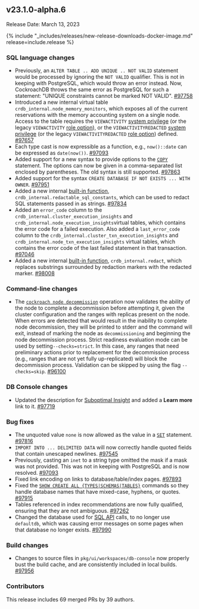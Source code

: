 ## v23.1.0-alpha.6

Release Date: March 13, 2023

{% include "_includes/releases/new-release-downloads-docker-image.md" release=include.release %}

<h3 id="v23-1-0-alpha-6-sql-language-changes">SQL language changes</h3>

- Previously, an `ALTER TABLE .. ADD UNIQUE .. NOT VALID` statement would be processed by ignoring the `NOT VALID` qualifier. This is not in keeping with PostgreSQL, which would throw an error instead. Now, CockroachDB throws the same error as PostgreSQL for such a statement: "UNIQUE constraints cannot be marked NOT VALID". [#97758][#97758]
- Introduced a new internal virtual table `crdb_internal.node_memory_monitors`, which exposes all of the current reservations with the memory accounting system on a single node. Access to the table requires the `VIEWACTIVITY` [system privilege](https://www.cockroachlabs.com/docs/v23.1/security-reference/authorization#supported-privileges) (or the legacy `VIEWACTIVITY` [role option](https://www.cockroachlabs.com/docs/v23.1/security-reference/authorization#role-options)), or the `VIEWACTIVITYREDACTED` [system privilege](https://www.cockroachlabs.com/docs/v23.1/security-reference/authorization#supported-privileges) (or the legacy `VIEWACTIVITYREDACTED` [role option](https://www.cockroachlabs.com/docs/v23.1/security-reference/authorization#role-options)) defined. [#97657][#97657]
- Each type cast is now expressible as a function, e.g., `now()::date` can be expressed as `date(now())`. [#97093][#97093]
- Added support for a new syntax to provide options to the [`COPY`](/docs/v23.1/copy-from.md) statement. The options can now be given in a comma-separated list enclosed by parentheses. The old syntax is still supported. [#97863][#97863]
- Added support for the syntax `CREATE DATABASE IF NOT EXISTS ... WITH OWNER`. [#97951][#97951]
- Added a new internal [built-in function](/docs/v23.1/functions-and-operators.md#trigrams-functions), `crdb_internal.redactable_sql_constants`, which can be used to redact SQL statements passed in as strings. [#97834][#97834]
- Added an `error_code` column to the `crdb_internal.cluster_execution_insights` and `crdb_internal.node_execution_insights`virtual tables, which contains the error code for a failed execution. Also added a `last_error_code` column to the `crdb_internal.cluster_txn_execution_insights` and `crdb_internal.node_txn_execution_insights` virtual tables, which contains the error code of the last failed statement in that transaction. [#97046][#97046]
- Added a new internal [built-in function](/docs/v23.1/functions-and-operators.md#trigrams-functions), `crdb_internal.redact`, which replaces substrings surrounded by redaction markers with the redacted marker. [#98008][#98008]

<h3 id="v23-1-0-alpha-6-command-line-changes">Command-line changes</h3>

- The [`cockroach node decommission`](/docs/v23.1/cockroach-node.md) operation now validates the ability of the node to complete a decommission before attempting it, given the cluster configuration and the ranges with replicas present on the node. When errors are detected that would result in the inability to complete node decommission, they will be printed to stderr and the command will exit, instead of marking the node as `decommissioning` and beginning the node decommission process. Strict readiness evaluation mode can be used by setting`--checks=strict`. In this case, any ranges that need preliminary actions prior to replacement for the decommission process (e.g., ranges that are not yet fully up-replicated) will block the decommission process. Validation can be skipped by using the flag `--checks=skip`. [#96100][#96100]

<h3 id="v23-1-0-alpha-6-db-console-changes">DB Console changes</h3>

- Updated the description for [Suboptimal Insight](/docs/v23.1/ui-insights-page.md) and added a **Learn more** link to it. [#97719][#97719]

<h3 id="v23-1-0-alpha-6-bug-fixes">Bug fixes</h3>

- The unquoted value `none` is now allowed as the value in a [`SET`](/docs/v23.1/set-vars.md) statement. [#97816][#97816]
- `IMPORT INTO ... DELIMITED DATA` will now correctly handle quoted fields that contain unescaped newlines. [#97545][#97545]
- Previously, casting an `inet` to a string type omitted the mask if a mask was not provided. This was not in keeping with PostgreSQL and is now resolved. [#97093][#97093]
- Fixed link encoding on links to database/table/index pages. [#97893][#97893]
- Fixed the [`SHOW CREATE ALL {TYPES|SCHEMAS|TABLES}`](/docs/v23.1/show-create.md) commands so they handle database names that have mixed-case, hyphens, or quotes. [#97915][#97915]
- Tables referenced in index recommendations are now fully qualified, ensuring that they are not ambiguous. [#97262][#97262]
- Changed the database used for [SQL API](/docs/v23.1/sql-statements.md) calls, to no longer use `defaultdb`, which was causing error messages on some pages when that database no longer exists. [#97990][#97990]

<h3 id="v23-1-0-alpha-6-build-changes">Build changes</h3>

- Changes to source files in `pkg/ui/workspaces/db-console` now properly bust the build cache, and are consistently included in local builds. [#97956][#97956]

<div class="release-note-contributors" markdown="1">

<h3 id="v23-1-0-alpha-6-contributors">Contributors</h3>

This release includes 69 merged PRs by 39 authors.

</div>

[#96100]: https://github.com/cockroachdb/cockroach/pull/96100
[#97046]: https://github.com/cockroachdb/cockroach/pull/97046
[#97093]: https://github.com/cockroachdb/cockroach/pull/97093
[#97262]: https://github.com/cockroachdb/cockroach/pull/97262
[#97534]: https://github.com/cockroachdb/cockroach/pull/97534
[#97545]: https://github.com/cockroachdb/cockroach/pull/97545
[#97657]: https://github.com/cockroachdb/cockroach/pull/97657
[#97719]: https://github.com/cockroachdb/cockroach/pull/97719
[#97758]: https://github.com/cockroachdb/cockroach/pull/97758
[#97784]: https://github.com/cockroachdb/cockroach/pull/97784
[#97816]: https://github.com/cockroachdb/cockroach/pull/97816
[#97834]: https://github.com/cockroachdb/cockroach/pull/97834
[#97863]: https://github.com/cockroachdb/cockroach/pull/97863
[#97893]: https://github.com/cockroachdb/cockroach/pull/97893
[#97915]: https://github.com/cockroachdb/cockroach/pull/97915
[#97935]: https://github.com/cockroachdb/cockroach/pull/97935
[#97951]: https://github.com/cockroachdb/cockroach/pull/97951
[#97956]: https://github.com/cockroachdb/cockroach/pull/97956
[#97990]: https://github.com/cockroachdb/cockroach/pull/97990
[#98008]: https://github.com/cockroachdb/cockroach/pull/98008
[8a5e74a01]: https://github.com/cockroachdb/cockroach/commit/8a5e74a01
[eae9c4ff4]: https://github.com/cockroachdb/cockroach/commit/eae9c4ff4
